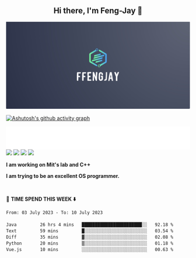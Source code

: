 <h2 align="center"> Hi there, I'm Feng-Jay 👋 </h2>  

![](https://github.com/Feng-Jay/DataStruct/blob/master/Image/1.png)  

[![Ashutosh's github activity graph](https://activity-graph.herokuapp.com/graph?username=Feng-Jay&theme=github)](https://github.com/ashutosh00710/github-readme-activity-graph)



<img src='/metrics.plugin.achievements.compact.svg' align='right' />

![](https://visitor-badge.glitch.me/badge?page_id=Feng-Jay.readme)
![](https://img.shields.io/badge/Concentrate-Cpp-blue)
![](https://img.shields.io/badge/Rust-primer-orange)
![](https://img.shields.io/badge/Target-OS-9cf)  

<p align="left"><b>
I am working on Mit's lab and C++

I am trying to be an excellent OS programmer. 
</b></p>
<!-- ![Achievement]() -->

<!-- <img align="right" src="https://github-readme-stats.vercel.app/api?username=Feng-Jay&show_icons=true&icon_color=CE1D2D&text_color=718096&bg_color=ffffff&hide_title=true" /> -->
<!-- ![Calendar]() -->
<!-- <img src='/metrics.plugin.isocalendar.fullyear.svg' align='center' />   -->
<!-- 
<img src='metrics.plugin.stargazers.svg' align='right' width='200' height='200'> -->

&emsp;

<!-- ![Metrics](/github-metrics.svg) -->

📘 **TIME SPEND THIS WEEK ⬇️**
<!--START_SECTION:waka-->

```txt
From: 03 July 2023 - To: 10 July 2023

Java         26 hrs 4 mins   ███████████████████████░░   92.18 %
Text         59 mins         █░░░░░░░░░░░░░░░░░░░░░░░░   03.54 %
Diff         35 mins         ▓░░░░░░░░░░░░░░░░░░░░░░░░   02.08 %
Python       20 mins         ▒░░░░░░░░░░░░░░░░░░░░░░░░   01.18 %
Vue.js       10 mins         ░░░░░░░░░░░░░░░░░░░░░░░░░   00.63 %
```

<!--END_SECTION:waka-->
